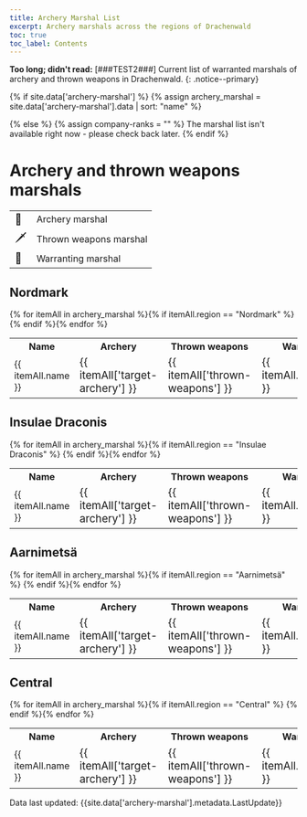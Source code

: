 ```yaml
---
title: Archery Marshal List 
excerpt: Archery marshals across the regions of Drachenwald
toc: true
toc_label: Contents
---
```


__Too long; didn't read:__ [###TEST2###] Current list of warranted marshals of archery and thrown weapons in Drachenwald. 
{: .notice--primary}

{% if site.data['archery-marshal'] %}
  {% assign archery_marshal = site.data['archery-marshal'].data | sort: "name" %}

{% else %}
  {% assign company-ranks = "" %}
  The marshal list isn't available right now - please check back later.
{% endif %}

# Archery and thrown weapons marshals

<table>
  <tr><td style="font-size:14pt">🏹</td><td> Archery marshal</td></tr>
  <tr><td style="font-size:14pt">🗡️</td><td> Thrown weapons marshal</td></tr>
  <tr><td style="font-size:14pt">📜</td><td> Warranting marshal</td></tr>
</table>

## Nordmark

<table>
  <tr><th>Name</th><th>Archery</th><th>Thrown weapons</th><th>Warranting</th></tr>
 {% for itemAll in archery_marshal %}{% if itemAll.region == "Nordmark" %} <tr><td> {{ itemAll.name }} </td><td style="font-size:14pt"> {{ itemAll['target-archery'] }} </td><td style="font-size:14pt"> {{ itemAll['thrown-weapons'] }} </td><td style="font-size:14pt"> {{ itemAll.warranting }} </td></tr> {% endif %}{% endfor %} 
</table>

## Insulae Draconis

<table>
  <tr><th>Name</th><th>Archery</th><th>Thrown weapons</th><th>Warranting</th></tr>
 {% for itemAll in archery_marshal %}{% if itemAll.region == "Insulae Draconis" %} <tr><td> {{ itemAll.name }} </td><td style="font-size:14pt"> {{ itemAll['target-archery'] }} </td><td style="font-size:14pt"> {{ itemAll['thrown-weapons'] }} </td><td style="font-size:14pt"> {{ itemAll.warranting }} </td></tr> {% endif %}{% endfor %} 
</table>

## Aarnimetsä

<table>
  <tr><th>Name</th><th>Archery</th><th>Thrown weapons</th><th>Warranting</th></tr>
 {% for itemAll in archery_marshal %}{% if itemAll.region == "Aarnimetsä" %} <tr><td> {{ itemAll.name }} </td><td style="font-size:14pt"> {{ itemAll['target-archery'] }} </td><td style="font-size:14pt"> {{ itemAll['thrown-weapons'] }} </td><td style="font-size:14pt"> {{ itemAll.warranting }} </td></tr> {% endif %}{% endfor %} 
</table>


## Central

<table>
  <tr><th>Name</th><th>Archery</th><th>Thrown weapons</th><th>Warranting</th></tr>
 {% for itemAll in archery_marshal %}{% if itemAll.region == "Central" %} <tr><td> {{ itemAll.name }} </td><td style="font-size:14pt"> {{ itemAll['target-archery'] }} </td><td style="font-size:14pt"> {{ itemAll['thrown-weapons'] }} </td><td style="font-size:14pt"> {{ itemAll.warranting }} </td></tr> {% endif %}{% endfor %} 
</table>


Data last updated: {{site.data['archery-marshal'].metadata.LastUpdate}}
